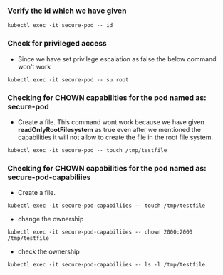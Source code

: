 
### Verify the id which we have given
```
kubectl exec -it secure-pod -- id
```
### Check for privileged access
- Since we have set privilege escalation as false the below command won't work
```
kubectl exec -it secure-pod -- su root
```
### Checking for CHOWN capabilities for the pod named as: secure-pod
- Create a file. This command wont work because we have given **readOnlyRootFilesystem** as true even after we mentioned the capabilities it will not allow to create the file in the root file system.
```
kubectl exec -it secure-pod -- touch /tmp/testfile
```
### Checking for CHOWN capabilities for the pod named as: secure-pod-capabiliies
- Create a file.
```
kubectl exec -it secure-pod-capabiliies -- touch /tmp/testfile
```
- change the ownership
```
kubectl exec -it secure-pod-capabiliies -- chown 2000:2000 /tmp/testfile
```
- check the ownership
```
kubectl exec -it secure-pod-capabiliies -- ls -l /tmp/testfile
```
